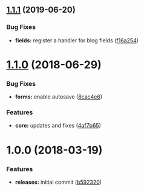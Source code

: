 <a name="1.1.1"></a>
## [1.1.1](https://github.com/hypeJunctionPro/Elgg3-hypeBlog/compare/1.1.0...1.1.1) (2019-06-20)


### Bug Fixes

* **fields:** register a handler for blog fields ([f16a254](https://github.com/hypeJunctionPro/Elgg3-hypeBlog/commit/f16a254))



<a name="1.1.0"></a>
# [1.1.0](https://github.com/hypeJunctionPro/Elgg3-hypeBlog/compare/1.0.0...1.1.0) (2018-06-29)


### Bug Fixes

* **forms:** enable autosave ([8cac4e6](https://github.com/hypeJunctionPro/Elgg3-hypeBlog/commit/8cac4e6))


### Features

* **core:** updates and fixes ([4af7b65](https://github.com/hypeJunctionPro/Elgg3-hypeBlog/commit/4af7b65))



<a name="1.0.0"></a>
# 1.0.0 (2018-03-19)


### Features

* **releases:** initial commit ([b592320](https://github.com/hypeJunctionPro/Elgg3-hypeBlog/commit/b592320))



